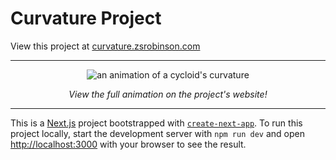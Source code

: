 # Curvature Project

View this project at [curvature.zsrobinson.com](https://curvature.zsrobinson.com)

---

<p align = "center">
<img src="https://curvature.zsrobinson.com/cycloid.gif" alt="an animation of a cycloid's curvature" />
</p>

<p align="center">
  <i> View the full animation on the project's website! </i>
</p>

---

This is a [Next.js](https://nextjs.org/) project bootstrapped with [`create-next-app`](https://github.com/vercel/next.js/tree/canary/packages/create-next-app). To run this project locally, start the development server with `npm run dev` and open [http://localhost:3000](http://localhost:3000) with your browser to see the result.
